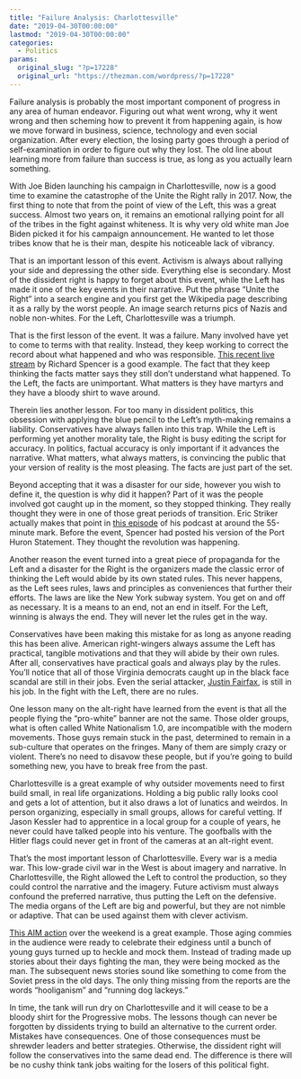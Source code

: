 ```yaml
---
title: "Failure Analysis: Charlottesville"
date: "2019-04-30T00:00:00"
lastmod: "2019-04-30T00:00:00"
categories:
  - Politics
params:
  original_slug: "?p=17228"
  original_url: "https://thezman.com/wordpress/?p=17228"
---
```


Failure analysis is probably the most important component of progress in
any area of human endeavor. Figuring out what went wrong, why it went
wrong and then scheming how to prevent it from happening again, is how
we move forward in business, science, technology and even social
organization. After every election, the losing party goes through a
period of self-examination in order to figure out why they lost. The old
line about learning more from failure than success is true, as long as
you actually learn something.

With Joe Biden launching his campaign in Charlottesville, now is a good
time to examine the catastrophe of the Unite the Right rally in 2017.
Now, the first thing to note that from the point of view of the Left,
this was a great success. Almost two years on, it remains an emotional
rallying point for all of the tribes in the fight against whiteness. It
is why very old white man Joe Biden picked it for his campaign
announcement. He wanted to let those tribes know that he is their man,
despite his noticeable lack of vibrancy.

That is an important lesson of this event. Activism is always about
rallying your side and depressing the other side. Everything else is
secondary. Most of the dissident right is happy to forget about this
event, while the Left has made it one of the key events in their
narrative. Put the phrase “Unite the Right” into a search engine and you
first get the Wikipedia page describing it as a rally by the worst
people. An image search returns pics of Nazis and noble non-whites. For
the Left, Charlottesville was a triumph.

That is the first lesson of the event. It was a failure. Many involved
have yet to come to terms with that reality. Instead, they keep working
to correct the record about what happened and who was responsible.
<a href="https://www.youtube.com/watch?v=XkIAj_CQFRo"
rel="noopener noreferrer" target="_blank">This recent live stream</a> by
Richard Spencer is a good example. The fact that they keep thinking the
facts matter says they still don’t understand what happened. To the
Left, the facts are unimportant. What matters is they have martyrs and
they have a bloody shirt to wave around.

Therein lies another lesson. For too many in dissident politics, this
obsession with applying the blue pencil to the Left’s myth-making
remains a liability. Conservatives have always fallen into this trap.
While the Left is performing yet another morality tale, the Right is
busy editing the script for accuracy. In politics, factual accuracy is
only important if it advances the narrative. What matters, what always
matters, is convincing the public that your version of reality is the
most pleasing. The facts are just part of the set.

Beyond accepting that it was a disaster for our side, however you wish
to define it, the question is why did it happen? Part of it was the
people involved got caught up in the moment, so they stopped thinking.
They really thought they were in one of those great periods of
transition. Eric Striker actually makes that point in <a
href="https://www.youtube.com/watch?v=lQDyVPAmogM&amp;bpctr=1556626400"
rel="noopener noreferrer" target="_blank">this episode</a> of his
podcast at around the 55-minute mark. Before the event, Spencer had
posted his version of the Port Huron Statement. They thought the
revolution was happening.

Another reason the event turned into a great piece of propaganda for the
Left and a disaster for the Right is the organizers made the classic
error of thinking the Left would abide by its own stated rules. This
never happens, as the Left sees rules, laws and principles as
conveniences that further their efforts. The laws are like the New York
subway system. You get on and off as necessary. It is a means to an end,
not an end in itself. For the Left, winning is always the end. They will
never let the rules get in the way.

Conservatives have been making this mistake for as long as anyone
reading this has been alive. American right-wingers always assume the
Left has practical, tangible motivations and that they will abide by
their own rules. After all, conservatives have practical goals and
always play by the rules. You’ll notice that all of those Virginia
democrats caught up in the black face scandal are still in their jobs.
Even the serial attacker,
<a href="https://en.wikipedia.org/wiki/Justin_Fairfax"
rel="noopener noreferrer" target="_blank">Justin Fairfax</a>, is still
in his job. In the fight with the Left, there are no rules.

One lesson many on the alt-right have learned from the event is that all
the people flying the “pro-white” banner are not the same. Those older
groups, what is often called White Nationalism 1.0, are incompatible
with the modern movements. Those guys remain stuck in the past,
determined to remain in a sub-culture that operates on the fringes. Many
of them are simply crazy or violent. There’s no need to disavow these
people, but if you’re going to build something new, you have to break
free from the past.

Charlottesville is a great example of why outsider movements need to
first build small, in real life organizations. Holding a big public
rally looks cool and gets a lot of attention, but it also draws a lot of
lunatics and weirdos. In person organizing, especially in small groups,
allows for careful vetting. If Jason Kessler had to apprentice in a
local group for a couple of years, he never could have talked people
into his venture. The goofballs with the Hitler flags could never get in
front of the cameras at an alt-right event.

That’s the most important lesson of Charlottesville. Every war is a
media war. This low-grade civil war in the West is about imagery and
narrative. In Charlottesville, the Right allowed the Left to control the
production, so they could control the narrative and the imagery. Future
activism must always confound the preferred narrative, thus putting the
Left on the defensive. The media organs of the Left are big and
powerful, but they are not nimble or adaptive. That can be used against
them with clever activism.

<a
href="https://www.sfgate.com/news/article/White-nationalists-target-bookstores-and-a-13805381.php"
rel="noopener noreferrer" target="_blank">This AIM action</a> over the
weekend is a great example. Those aging commies in the audience were
ready to celebrate their edginess until a bunch of young guys turned up
to heckle and mock them. Instead of trading made up stories about their
days fighting the man, they were being mocked as the man. The subsequent
news stories sound like something to come from the Soviet press in the
old days. The only thing missing from the reports are the words
“hooliganism” and “running dog lackeys.”

In time, the tank will run dry on Charlottesville and it will cease to
be a bloody shirt for the Progressive mobs. The lessons though can never
be forgotten by dissidents trying to build an alternative to the current
order. Mistakes have consequences. One of those consequences must be
shrewder leaders and better strategies. Otherwise, the dissident right
will follow the conservatives into the same dead end. The difference is
there will be no cushy think tank jobs waiting for the losers of this
political fight.
